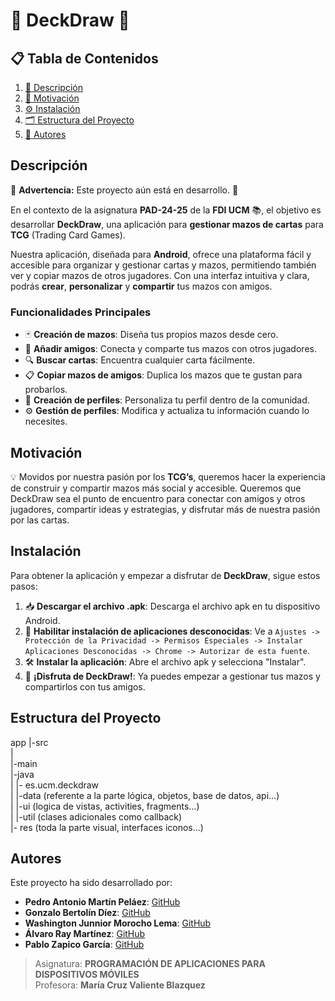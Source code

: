 # 🎴 DeckDraw 🎴

## 📋 Tabla de Contenidos
1. [📜 Descripción](#descripción)
2. [🎯 Motivación](#motivación)
3. [⚙️ Instalación](#instalación)
4. [🗂️ Estructura del Proyecto](#estructura-del-proyecto)
5. [👥 Autores](#autores)

## Descripción
🚧 **Advertencia:** Este proyecto aún está en desarrollo. 🚧

En el contexto de la asignatura **PAD-24-25** de la **FDI UCM** 📚, el objetivo es desarrollar **DeckDraw**, una aplicación para **gestionar mazos de cartas** para **TCG** (Trading Card Games).

Nuestra aplicación, diseñada para **Android**, ofrece una plataforma fácil y accesible para organizar y gestionar cartas y mazos, permitiendo también ver y copiar mazos de otros jugadores. Con una interfaz intuitiva y clara, podrás **crear**, **personalizar** y **compartir** tus mazos con amigos.

### Funcionalidades Principales
- 🃏 **Creación de mazos**: Diseña tus propios mazos desde cero.
- 👥 **Añadir amigos**: Conecta y comparte tus mazos con otros jugadores.
- 🔍 **Buscar cartas**: Encuentra cualquier carta fácilmente.
- 📋 **Copiar mazos de amigos**: Duplica los mazos que te gustan para probarlos.
- 👤 **Creación de perfiles**: Personaliza tu perfil dentro de la comunidad.
- ⚙️ **Gestión de perfiles**: Modifica y actualiza tu información cuando lo necesites.

## Motivación
💡 Movidos por nuestra pasión por los **TCG’s**, queremos hacer la experiencia de construir y compartir mazos más social y accesible. Queremos que DeckDraw sea el punto de encuentro para conectar con amigos y otros jugadores, compartir ideas y estrategias, y disfrutar más de nuestra pasión por las cartas.

## Instalación
Para obtener la aplicación y empezar a disfrutar de **DeckDraw**, sigue estos pasos:

1. 📥 **Descargar el archivo .apk**: Descarga el archivo apk en tu dispositivo Android.
2. 🔐 **Habilitar instalación de aplicaciones desconocidas**: Ve a `Ajustes -> Protección de la Privacidad -> Permisos Especiales -> Instalar Aplicaciones Desconocidas -> Chrome -> Autorizar de esta fuente`.
3. 🛠️ **Instalar la aplicación**: Abre el archivo apk y selecciona "Instalar".
4. 🎉 **¡Disfruta de DeckDraw!**: Ya puedes empezar a gestionar tus mazos y compartirlos con tus amigos.

## Estructura del Proyecto
app
|-src  
  |   
  |-main  
    |-java  
    |  |- es.ucm.deckdraw  
    |     |-data (referente a la parte lógica, objetos, base de datos, api...)  
    |     |-ui (logica de vistas, activities, fragments...)  
    |     |-util (clases adicionales como callback)  
    |- res (toda la parte visual, interfaces iconos...)       

## Autores
Este proyecto ha sido desarrollado por:
- **Pedro Antonio Martín Peláez**: [GitHub](https://github.com/PedroAMP22)
- **Gonzalo Bertolín Díez**: [GitHub](https://github.com/gonzalete1)
- **Washington Junnior Morocho Lema**: [GitHub](https://github.com/Washing-Mr8)
- **Álvaro Ray Martínez**: [GitHub](https://github.com/alvaroray)
- **Pablo Zapico García**: [GitHub](https://github.com/pzapico23)

> Asignatura: **PROGRAMACIÓN DE APLICACIONES PARA DISPOSITIVOS MÓVILES**  
> Profesora: **María Cruz Valiente Blazquez**
